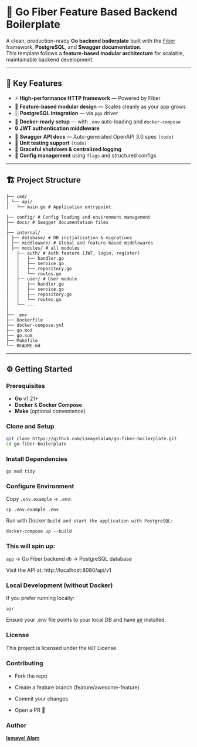 # 🚀 Go Fiber Feature Based Backend Boilerplate

A clean, production-ready **Go backend boilerplate** built with the [Fiber](https://gofiber.io/) framework, **PostgreSQL**, and **Swagger documentation**.  
This template follows a **feature-based modular architecture** for scalable, maintainable backend development.

---

## 🧩 Key Features

- ⚡ **High-performance HTTP framework** — Powered by Fiber
- 🧱 **Feature-based modular design** — Scales cleanly as your app grows
- 🗄️ **PostgreSQL integration** — via `pgx` driver
- 🧰 **Docker-ready setup** — with `.env` auto-loading and `docker-compose`
- 🔒 **JWT authentication middleware**
- 🧾 **Swagger API docs** — Auto-generated OpenAPI 3.0 spec `(todo)`
- 🧪 **Unit testing support** `(todo)`
- 🧩 **Graceful shutdown & centralized logging**
- 🧰 **Config management** using `flags` and structured configs

---

## 🏗️ Project Structure

```
├── cmd/
│ └── api/
│   └── main.go # Application entrypoint

├── config/ # Config loading and environment management
├── docs/ # Swagger documentation files
│
├── internal/
│ ├── database/ # DB initialization & migrations
│ ├── middleware/ # Global and feature-based middlewares
│ ├── modules/ # all modules
│   ├── auth/ # Auth feature (JWT, login, register)
│   │   ├── handler.go
│   │   ├── service.go
│   │   ├── repository.go
│   │   └── routes.go
│   ├── user/ # User module
│   │   ├── handler.go
│   │   ├── service.go
│   │   ├── repository.go
│   │   └── routes.go
│   └── ...
│
├── .env
├── Dockerfile
├── docker-compose.yml
├── go.mod
├── go.sum
├── Makefile
└── README.md
```

---

## ⚙️ Getting Started

### Prerequisites

- **Go** v1.21+
- **Docker** & **Docker Compose**
- **Make** (optional convenience)

### Clone and Setup

```bash
git clone https://github.com/ismayelalam/go-fiber-boilerplate.git
cd go-fiber-boilerplate
```

### Install Dependencies

```
go mod tidy
```

### Configure Environment

Copy `.env.example` → `.env`:

```
cp .env.example .env
```

Run with Docker
`Build and start the application with PostgreSQL:`

```
docker-compose up --build
```

### This will spin up:

`app` → Go Fiber backend
`db` → PostgreSQL database

Visit the API at: http://localhost:8080/api/v1

### Local Development (without Docker)

If you prefer running locally:

```
air
```

Ensure your .env file points to your local DB and have [air](https://github.com/air-verse/air) installed.

### License

This project is licensed under the `MIT` License.

### Contributing

- Fork the repo

- Create a feature branch (feature/awesome-feature)

- Commit your changes

- Open a PR 🚀

### Author

[**Ismayel Alam**](https://ismayelalam.com/)
